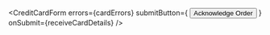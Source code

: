 <CreditCardForm
                errors={cardErrors}
                submitButton={
                  <button
                    type="submit"
                    className=" disabled:bg-gray-700 disabled:cursor-not-allowed disabled:opacity-50 flex items-center gap-4 bg-purple-700 px-8 py-2 font-bold rounded-full text-[#fff] hover:bg-purple-500 hover:shadow-lg hover:shadow-purple-700 duration-300"
                  >
                    Acknowledge Order
                  </button>
                }
                onSubmit={receiveCardDetails}
              />